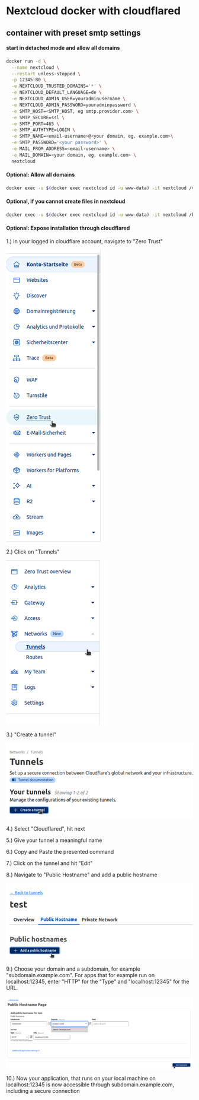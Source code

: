 
# Nextcloud docker with cloudflared
## container with preset smtp settings
#### start in detached mode and allow all domains

```bash
docker run -d \
  --name nextcloud \
  --restart unless-stopped \
  -p 12345:80 \
  -e NEXTCLOUD_TRUSTED_DOMAINS='*' \
  -e NEXTCLOUD_DEFAULT_LANGUAGE=de \
  -e NEXTCLOUD_ADMIN_USER=youradminusername \
  -e NEXTCLOUD_ADMIN_PASSWORD=youradminpassword \
  -e SMTP_HOST=<SMTP_HOST, eg smtp.provider.com> \
  -e SMTP_SECURE=ssl \
  -e SMTP_PORT=465 \
  -e SMTP_AUTHTYPE=LOGIN \
  -e SMTP_NAME=<email-username>@<your domain, eg. example.com>\
  -e SMTP_PASSWORD='<your password>' \
  -e MAIL_FROM_ADDRESS=<email-username> \
  -e MAIL_DOMAIN=<your domain, eg. example.com> \
  nextcloud
  ```

#### Optional: Allow all domains

```bash
docker exec -u $(docker exec nextcloud id -u www-data) -it nextcloud /var/www/html/occ config:system:set trusted_domains 1 --value='*'
```

#### Optional, if you cannot create files in nextcloud

```bash
docker exec -u $(docker exec nextcloud id -u www-data) -it nextcloud /bin/bash chown -R www-data:www-data /var/www/html
```
#### Optional: Expose installation through cloudflared

1.) In your logged in cloudflare account, navigate to "Zero Trust"

![alt text](image.png)

2.) Click on "Tunnels"

![alt text](image-1.png)

3.) "Create a tunnel"

![alt text](image-2.png)

4.) Select "Cloudflared", hit next

5.) Give your tunnel a meaningful name

6.) Copy and Paste the presented command

7.) Click on the tunnel and hit "Edit"

8.) Navigate to "Public Hostname" and add a public hostname

![alt text](image-3.png)

9.) Choose your domain and a subdomain, for example "subdomain.example.com". For apps that for example run on localhost:12345, enter "HTTP" for the "Type" and "localhost:12345" for the URL. 

![alt text](image-4.png)

10.) Now your application, that runs on your local machine on localhost:12345 is now accessible through subdomain.example.com, including a secure connection
